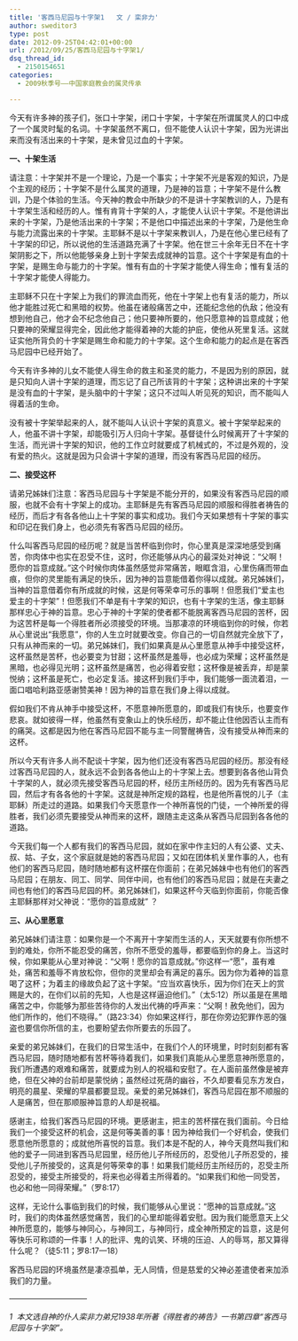 ```yaml
---
title: '客西马尼园与十字架1   文 / 栾非力'
author: sweditor3
type: post
date: 2012-09-25T04:42:01+00:00
url: /2012/09/25/客西马尼园与十字架1/
dsq_thread_id:
  - 2150154651
categories:
  - 2009秋季号——中国家庭教会的属灵传承

---
```

今天有许多神的孩子们，张口十字架，闭口十字架，十字架在所谓属灵人的口中成了一个属灵时髦的名词。十字架虽然不离口，但不能使人认识十字架，因为光讲出来而没有活出来的十字架，是未曾见过血的十字架。

**一、十架生活**

请注意：十字架并不是一个理论，乃是一个事实；十字架不光是客观的知识，乃是个主观的经历；十字架不是什么属灵的道理，乃是神的旨意；十字架不是什么教训，乃是个体验的生活。今天神的教会中所缺少的不是讲十字架教训的人，乃是有十字架生活和经历的人。惟有肯背十字架的人，才能使人认识十字架。不是他讲出来的十字架，乃是他活出来的十字架；不是他口中描述出来的十字架，乃是他生命与能力流露出来的十字架。主耶稣不是以十字架来教训人，乃是在他心里已经有了十字架的印记，所以说他的生活道路充满了十字架。他在世三十余年无日不在十字架阴影之下，所以他能够亲身上到十字架去成就神的旨意。这个十字架是有血的十字架，是赐生命与能力的十字架。惟有有血的十字架才能使人得生命；惟有复活的十字架才能使人得能力。
  
主耶稣不只在十字架上为我们的罪流血而死，他在十字架上也有复活的能力，所以他才能胜过死亡和黑暗的权势。他虽在诸般痛苦之中，还能纪念他的仇敌；他没有想到他自己，他才会不纪念他自己；他只要神所要的，他只愿意神的旨意成就；他只要神的荣耀显得完全，因此他才能得着神的大能的护庇，使他从死里复活。这就证实他所背负的十字架是赐生命和能力的十字架。这个生命和能力的起点是在客西马尼园中已经开始了。
  
今天有许多神的儿女不能使人得生命的救主和圣灵的能力，不是因为别的原因，就是只知向人讲十字架的道理，而忘记了自己所该背的十字架；这种讲出来的十字架是没有血的十字架，是头脑中的十字架；这只不过叫人听见死的知识，而不能叫人得着活的生命。
  
没有被十字架举起来的人，就不能叫人认识十字架的真意义。被十字架举起来的人，他虽不讲十字架，却能吸引万人归向十字架。基督徒什么时候离开了十字架的生活，而光讲十字架的知识，他的工作立时就要成了机械式的，不过是外观的，没有爱的热火。这就是因为只会讲十字架的道理，而没有客西马尼园的经历。

**二、接受这杯**

请弟兄姊妹们注意：客西马尼园与十字架是不能分开的，如果没有客西马尼园的顺服，也就不会有十字架上的成功。主耶稣是先有客西马尼园的顺服和得胜者祷告的经历，而后才有各各他山上十字架的事实和成功。我们今天如果想有十字架的事实和印记在我们身上，也必须先有客西马尼园的经历。
  
什么叫客西马尼园的经历呢？就是当苦杯临到你时，你心里真是深深地感受到痛苦，你肉体中也实在忍受不住，这时，你还能够从内心的最深处对神说：“父啊！愿你的旨意成就。”这个时候你肉体虽然感觉非常痛苦，眼眶含泪，心里伤痛而带血痕，但你的灵里能有满足的快乐，因为神的旨意能借着你得以成就。弟兄姊妹们，当神的旨意借着你有所成就的时候，这是何等荣幸可乐的事啊！但愿我们“爱主也爱主的十字架”！但愿我们不单是有十字架的知识，也有十字架的生活，像主耶稣那样忠心于神的旨意。忠心于神的十字架的使者都不能脱离客西马尼园的苦杯，因为这苦杯是每一个得胜者所必须接受的环境。当那凄凉的环境临到你的时候，你若从心里说出“我愿意”，你的人生立时就要改变。你自己的一切自然就完全放下了，只有从神而来的一切。弟兄姊妹们，我们如果真是从心里愿意从神手中接受这杯，这杯虽然是苦杯，也必要变为甘甜；这杯虽然是羞辱，也必成为荣耀；这杯虽然是黑暗，也必得见光明；这杯虽然是痛苦，也必得着安慰；这杯像是被丢弃，却是蒙悦纳；这杯虽是死亡，也必定复活。接这杯到我们手中，我们能够一面流着泪，一面口唱哈利路亚感谢赞美神！因为神的旨意在我们身上得以成就。
  
假如我们不肯从神手中接受这杯，不愿意神所愿意的，即或我们有快乐，也要变作悲哀。就如彼得一样，他虽然有变象山上的快乐经历，却不能止住他因否认主而有的痛哭。这都是因为他在客西马尼园不能与主一同警醒祷告，没有接受从神而来的这杯。
  
所以今天有许多人尚不配谈十字架，因为他们还没有客西马尼园的经历。那没有经过客西马尼园的人，就永远不会到各各他山上的十字架上去。想要到各各他山背负十字架的人，就必须先接受客西马尼园的杯，经历主所经历的。因为先有客西马尼园，然后才有各各他的十字架。这就是神所定规的路程，也是他所喜悦的儿子（主耶稣）所走过的道路。如果我们今天愿意作一个神所喜悦的门徒，一个神所爱的得胜者，我们必须先要接受从神而来的这杯，跟随主走这条从客西马尼园到各各他的道路。
  
今天我们每一个人都有我们的客西马尼园，就如在家中作主妇的人有公婆、丈夫、叔、姑、子女，这个家庭就是她的客西马尼园；又如在团体机关里作事的人，也有他们的客西马尼园，随时随地都有这杯摆在你面前；在弟兄姊妹中也有他们的客西马尼园；在朋友、同工、同学、同伴中间，也有他们的客西马尼园；就是在夫妻之间也有他们的客西马尼园的杯。弟兄姊妹们，如果这杯今天临到你面前，你能否像主耶稣那样对父神说：“愿你的旨意成就” ？

**三、从心里愿意**

弟兄姊妹们请注意：如果你是一个不离开十字架而生活的人，天天就要有你所想不到的难处，你所不能忍受的痛苦，你所不愿受的羞辱，都要临到你的身上。当这时候，你如果能从心里对神说：“父啊！愿你的旨意成就。”你这样一“愿”，虽有难处，痛苦和羞辱不肯放松你，但你的灵里却会有满足的喜乐。因为你为着神的旨意喝了这杯；为着主的缘故负起了这十字架。“应当欢喜快乐，因为你们在天上的赏赐是大的，在你们以前的先知，人也是这样逼迫他们。”（太5:12）所以虽是在黑暗痛苦之中，你能够为那些苦待你的人发出代祷的呼声来：“父啊！赦免他们，因为他们所作的，他们不晓得。”（路23:34）你如果这样行，那在你旁边犯罪作恶的强盗也要信你所信的主，也要盼望去你所要去的乐园了。
  
亲爱的弟兄姊妹们，在我们的日常生活中，在我们个人的环境里，时时刻刻都有客西马尼园，随时随地都有苦杯等待着我们，如果我们真能从心里愿意神所愿意的，我们所遭遇的艰难和痛苦，就要成为别人的祝福和安慰了。在人面前虽然像是被弃绝，但在父神的台前却是蒙悦纳；虽然经过死荫的幽谷，不久却要看见东方发白，明亮的晨星、荣耀的早晨都要显现。亲爱的弟兄姊妹们，客西马尼园在那不顺服的人是痛苦，但在那顺服神旨意的人却是祝福。
  
感谢主，给我们客西马尼园的环境。更感谢主，把主的苦杯摆在我们面前。今日给我们一个接受这杯的机会，这是何等美善的事！因为神给我们一个好机会，使我们愿意他所愿意的；成就他所喜悦的旨意。我们本是不配的人，神今天竟然叫我们和他的爱子一同进到客西马尼园里，经历他儿子所经历的，忍受他儿子所忍受的，接受他儿子所接受的，这真是何等荣幸的事！如果我们能经历主所经历的，忍受主所忍受的，接受主所接受的，将来也必得着主所得着的。“如果我们和他一同受苦，也必和他一同得荣耀。”（罗8:17）
  
这样，无论什么事临到我们的时候，我们能够从心里说：“愿神的旨意成就。”这时，我们的肉体虽然感觉痛苦，我们的心里却能得着安慰。因为我们能愿意天上父神所愿意的，能够与神同心，与神同工，与神同行，成全神所预定的旨意，这是何等快乐可称颂的一件事！人的批评、鬼的讥笑、环境的压迫、人的辱骂，那又算得什么呢？（徒5:11；罗8:17—18）
  
客西马尼园的环境虽然是凄凉孤单，无人同情，但是慈爱的父神必差遣使者来加添我们的力量。

——————————

_1  本文选自神的仆人栾非力弟兄1938年所著《得胜者的祷告》一书第四章“客西马尼园与十字架”。_